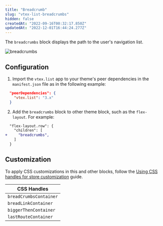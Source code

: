 ```yaml
---
title: "Breadcrumb"
slug: "vtex-list-breadcrumbs"
hidden: false
createdAt: "2022-09-16T00:32:17.850Z"
updatedAt: "2022-12-01T16:44:24.277Z"
---
```

The `breadcrumbs` block displays the path to the user's navigation list.

![breadcrumbs](https://cdn.jsdelivr.net/gh/vtexdocs/dev-portal-content@main/images/vtex-list-breadcrumbs-0.gif)

## Configuration

1. Import the `vtex.list` app to your theme's peer dependencies in the `manifest.json` file as in the following example:

```json
  "peerDependencies": {
    "vtex.list": "3.x"
  }
```

2. Add the `breadcrumbs` block to other theme block, such as the `flex-layout`. For example:

```diff
  "flex-layout.row": {
    "children": [
+     "breadcrumbs",
    ]
  }
```

## Customization

To apply CSS customizations in this and other blocks, follow the [Using CSS handles for store customization](https://developers.vtex.com/docs/guides/vtex-io-documentation-using-css-handles-for-store-customization) guide.

| CSS Handles            |
| ---------------------- |
| `breadCrumbsContainer` |
| `breadLinkContainer`   |
| `biggerThenContainer`  |
| `lastRouteContainer`   |